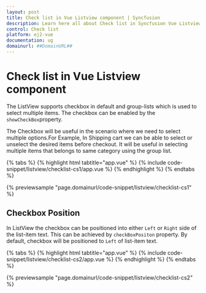 ```yaml
---
layout: post
title: Check list in Vue Listview component | Syncfusion
description: Learn here all about Check list in Syncfusion Vue Listview component of Syncfusion Essential JS 2 and more.
control: Check list 
platform: ej2-vue
documentation: ug
domainurl: ##DomainURL##
---
```


# Check list in Vue Listview component

The ListView supports checkbox in default and group-lists which is used to select multiple items. The checkbox can be enabled by the `showCheckBox`property.

The Checkbox will be useful in the scenario where we need to select multiple options.For Example, In Shipping cart we can be able to select or unselect the desired items before checkout. It will be useful in selecting multiple items that belongs to same category using the group list.

{% tabs %}
{% highlight html tabtitle="app.vue" %}
{% include code-snippet/listview/checklist-cs1/app.vue %}
{% endhighlight %}
{% endtabs %}
        
{% previewsample "page.domainurl/code-snippet/listview/checklist-cs1" %}

## Checkbox Position

In ListView the checkbox can be positioned into either `Left` or `Right` side of the list-item text. This can be achieved by `checkBoxPositon` property. By default, checkbox will be positioned to `Left` of list-item text.

{% tabs %}
{% highlight html tabtitle="app.vue" %}
{% include code-snippet/listview/checklist-cs2/app.vue %}
{% endhighlight %}
{% endtabs %}
        
{% previewsample "page.domainurl/code-snippet/listview/checklist-cs2" %}
